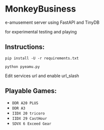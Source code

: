 # MonkeyBusiness
e-amusement server using FastAPI and TinyDB

for experimental testing and playing


## Instructions:
`pip install -U -r requirements.txt`

`python pyeamu.py`

Edit services url and enable url_slash


## Playable Games:
- `DDR A20 PLUS`
- `DDR A3`
- `IIDX 20 tricoro`
- `IIDX 29 CastHour`
- `SDVX 6 Exceed Gear`
